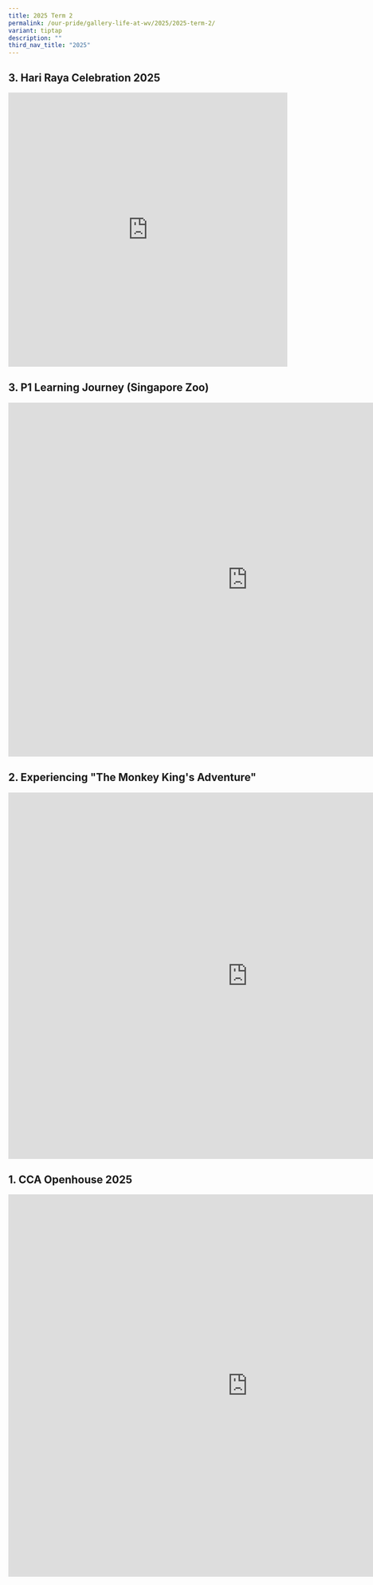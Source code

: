 ```yaml
---
title: 2025 Term 2
permalink: /our-pride/gallery-life-at-wv/2025/2025-term-2/
variant: tiptap
description: ""
third_nav_title: "2025"
---
```

<h2>3. Hari Raya Celebration 2025</h2>
<div class="iframe-wrapper">
<iframe style="border:none;overflow:hidden" height="550" width="560" allowfullscreen="true" frameborder="0" src="https://www.facebook.com/plugins/video.php?height=335&amp;href=https%3A%2F%2Fwww.facebook.com%2Fwestviewpri%2Fvideos%2F1685460852073717%2F&amp;show_text=true&amp;width=560&amp;t=0"></iframe>
</div>
<h2>3. P1 Learning Journey (Singapore Zoo)</h2>
<div class="iframe-wrapper">
<iframe style="border:none;overflow:hidden" height="710" width="960" allowfullscreen="true" frameborder="0" src="https://www.facebook.com/plugins/post.php?href=https%3A%2F%2Fwww.facebook.com%2Fwestviewpri%2Fposts%2Fpfbid027fAMvKFbsAW7jc8Zo2Qj1Fz8JiiYxyxbFB6kcYQeePWYcQukJW2yCxKiKdNzCDTvl&amp;show_text=true&amp;width=500"></iframe>
</div>
<h2>2. Experiencing "The Monkey King's Adventure"</h2>
<div class="iframe-wrapper">
<iframe style="border:none;overflow:hidden" height="735" width="960" allowfullscreen="true" frameborder="0" src="https://www.facebook.com/plugins/post.php?href=https%3A%2F%2Fwww.facebook.com%2Fwestviewpri%2Fposts%2Fpfbid029vehP6K9nV53rpyMVkg8RCKVfeehxabycuYjS9a1bGMMkCDAS4gWX9t7eZu9DAYwl&amp;show_text=true&amp;width=500"></iframe>
</div>
<h2>1. CCA Openhouse 2025</h2>
<div class="iframe-wrapper">
<iframe style="border:none;overflow:hidden" height="767" width="960" allowfullscreen="true" frameborder="0" src="https://www.facebook.com/plugins/post.php?href=https%3A%2F%2Fwww.facebook.com%2Fwestviewpri%2Fposts%2Fpfbid0kz2zj2GCNN4LgnLu6aKY3Ujxz9DRnQ8oYHXxH6ppLGKZxKDkbRZSn9kgSKP9TUC9l&amp;show_text=true&amp;width=500"></iframe>
</div>
<p></p>